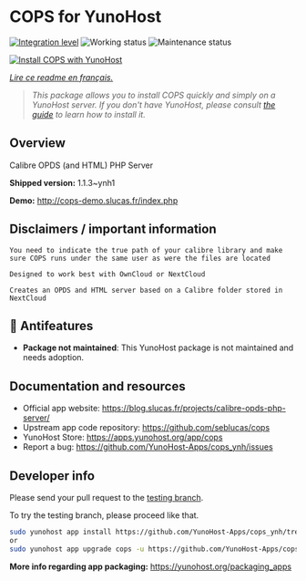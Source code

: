 <!--
N.B.: This README was automatically generated by https://github.com/YunoHost/apps/tree/master/tools/README-generator
It shall NOT be edited by hand.
-->

# COPS for YunoHost

[![Integration level](https://dash.yunohost.org/integration/cops.svg)](https://dash.yunohost.org/appci/app/cops) ![Working status](https://ci-apps.yunohost.org/ci/badges/cops.status.svg) ![Maintenance status](https://ci-apps.yunohost.org/ci/badges/cops.maintain.svg)

[![Install COPS with YunoHost](https://install-app.yunohost.org/install-with-yunohost.svg)](https://install-app.yunohost.org/?app=cops)

*[Lire ce readme en français.](./README_fr.md)*

> *This package allows you to install COPS quickly and simply on a YunoHost server.
If you don't have YunoHost, please consult [the guide](https://yunohost.org/#/install) to learn how to install it.*

## Overview

Calibre OPDS (and HTML) PHP Server

**Shipped version:** 1.1.3~ynh1

**Demo:** http://cops-demo.slucas.fr/index.php
## Disclaimers / important information

    You need to indicate the true path of your calibre library and make sure COPS runs under the same user as were the files are located

    Designed to work best with OwnCloud or NextCloud

    Creates an OPDS and HTML server based on a Calibre folder stored in NextCloud

## :red_circle: Antifeatures

- **Package not maintained**: This YunoHost package is not maintained and needs adoption.

## Documentation and resources

* Official app website: <https://blog.slucas.fr/projects/calibre-opds-php-server/>
* Upstream app code repository: <https://github.com/seblucas/cops>
* YunoHost Store: <https://apps.yunohost.org/app/cops>
* Report a bug: <https://github.com/YunoHost-Apps/cops_ynh/issues>

## Developer info

Please send your pull request to the [testing branch](https://github.com/YunoHost-Apps/cops_ynh/tree/testing).

To try the testing branch, please proceed like that.

``` bash
sudo yunohost app install https://github.com/YunoHost-Apps/cops_ynh/tree/testing --debug
or
sudo yunohost app upgrade cops -u https://github.com/YunoHost-Apps/cops_ynh/tree/testing --debug
```

**More info regarding app packaging:** <https://yunohost.org/packaging_apps>
